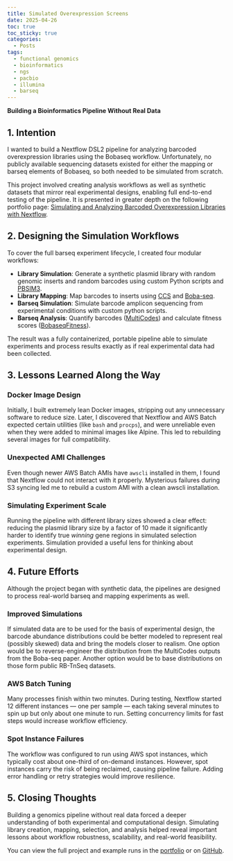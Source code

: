 ```yaml
---
title: Simulated Overexpression Screens
date: 2025-04-26
toc: true
toc_sticky: true
categories:
  - Posts
tags:
  - functional genomics
  - bioinformatics
  - ngs
  - pacbio
  - illumina
  - barseq
---
```

**Building a Bioinformatics Pipeline Without Real Data**

## 1. Intention

I wanted to build a Nextflow DSL2 pipeline for analyzing barcoded overexpression libraries using the Bobaseq workflow. Unfortunately, no publicly available sequencing datasets existed for either the mapping or barseq elements of Bobaseq, so both needed to be simulated from scratch.

This project involved creating analysis workflows as well as synthetic datasets that mirror real experimental designs, enabling full end-to-end testing of the pipeline. It is presented in greater depth on the following portfolio page: [Simulating and Analyzing Barcoded Overexpression Libraries with Nextflow](/portfolio/project1).

## 2. Designing the Simulation Workflows

To cover the full barseq experiment lifecycle, I created four modular workflows:

- **Library Simulation**: Generate a synthetic plasmid library with random genomic inserts and random barcodes using custom Python scripts and [PBSIM3](https://github.com/yukiteruono/pbsim3).
- **Library Mapping**: Map barcodes to inserts using [CCS](https://ccs.how/) and [Boba-seq](https://github.com/OGalOz/Boba-seq).
- **Barseq Simulation**: Simulate barcode amplicon sequencing from experimental conditions with custom python scripts.
- **Barseq Analysis**: Quantify barcodes ([MultiCodes](https://bitbucket.org/berkeleylab/feba)) and calculate fitness scores ([BobaseqFitness](https://github.com/morgannprice/BobaseqFitness)).

The result was a fully containerized, portable pipeline able to simulate experiments and process results exactly as if real experimental data had been collected.

## 3. Lessons Learned Along the Way

### Docker Image Design
Initially, I built extremely lean Docker images, stripping out any unnecessary software to reduce size. Later, I discovered that Nextflow and AWS Batch expected certain utilities (like `bash` and `procps`), and were unreliable even when they were added to minimal images like Alpine. This led to rebuilding several images for full compatibility.

### Unexpected AMI Challenges
Even though newer AWS Batch AMIs have `awscli` installed in them, I found that Nextflow could not interact with it properly. Mysterious failures during S3 syncing led me to rebuild a custom AMI with a clean awscli installation.

### Simulating Experiment Scale
Running the pipeline with different library sizes showed a clear effect: reducing the plasmid library size by a factor of 10 made it significantly harder to identify true *winning* gene regions in simulated selection experiments. Simulation provided a useful lens for thinking about experimental design.

## 4. Future Efforts

Although the project began with synthetic data, the pipelines are designed to process real-world barseq and mapping experiments as well.

### Improved Simulations
If simulated data are to be used for the basis of experimental design, the barcode abundance distributions could be better modeled to represent real (possibly skewed) data and bring the models closer to realism. One option would be to reverse-engineer the distribution from the MultiCodes outputs from the Boba-seq paper. Another option would be to base distributions on those form public RB-TnSeq datasets.

### AWS Batch Tuning
Many processes finish within two minutes. During testing, Nextflow started 12 different instances — one per sample — each taking several minutes to spin up but only about one minute to run. Setting concurrency limits for fast steps would increase workflow efficiency.

### Spot Instance Failures
The workflow was configured to run using AWS spot instances, which typically cost about one-third of on-demand instances. However, spot instances carry the risk of being reclaimed, causing pipeline failure. Adding error handling or retry strategies would improve resilience.

## 5. Closing Thoughts

Building a genomics pipeline without real data forced a deeper understanding of both experimental and computational design. Simulating library creation, mapping, selection, and analysis helped reveal important lessons about workflow robustness, scalability, and real-world feasibility.

You can view the full project and example runs in the [portfolio](/portfolio/nf-overexpression-barseq) or on [GitHub](https://github.com/dopig/nf-overexpression-barseq).
